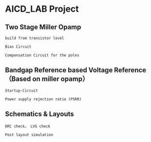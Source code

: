 # AICD_LAB Project

## Two Stage Miller Opamp
    build from transistor level
    
    Bias Circuit
    
    Compensation Circuit for the poles

## Bandgap Reference based Voltage Reference （Based on miller opamp）
    Startup-Circuit
    
    Power supply rejection ratio (PSRR)

## Schematics & Layouts
    DRC check， LVS check

    Post layout simulation
